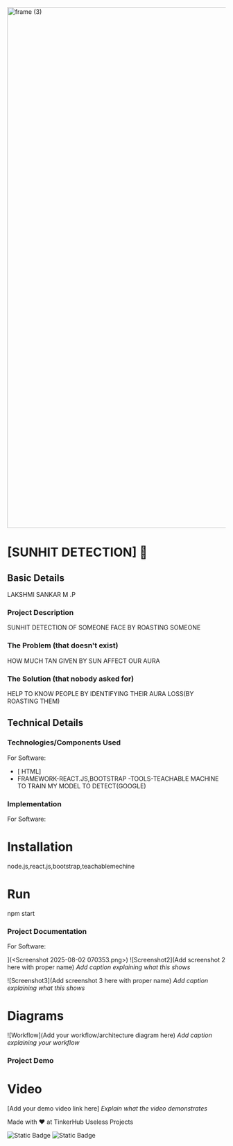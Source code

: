 <img width="3188" height="1202" alt="frame (3)" src="https://github.com/user-attachments/assets/517ad8e9-ad22-457d-9538-a9e62d137cd7" />


# [SUNHIT DETECTION] 🎯


## Basic Details
 LAKSHMI SANKAR M .P
### Project Description
 SUNHIT DETECTION OF SOMEONE FACE BY ROASTING SOMEONE 
### The Problem (that doesn't exist)
 HOW MUCH TAN GIVEN BY SUN AFFECT OUR AURA
### The Solution (that nobody asked for)
HELP TO KNOW PEOPLE BY  IDENTIFYING THEIR AURA LOSS(BY ROASTING THEM)
## Technical Details
### Technologies/Components Used
For Software:
- [ HTML]
- FRAMEWORK-REACT.JS,BOOTSTRAP
 -TOOLS-TEACHABLE MACHINE TO TRAIN MY MODEL TO DETECT(GOOGLE)
 
### Implementation
For Software:
# Installation
 node.js,react.js,bootstrap,teachablemechine

# Run
 npm start

### Project Documentation
For Software:

](<Screenshot 2025-08-02 070353.png>)
![Screenshot2](Add screenshot 2 here with proper name)
*Add caption explaining what this shows*

![Screenshot3](Add screenshot 3 here with proper name)
*Add caption explaining what this shows*

# Diagrams
![Workflow](Add your workflow/architecture diagram here)
*Add caption explaining your workflow*

 
### Project Demo
# Video
[Add your demo video link here]
*Explain what the video demonstrates*

 
Made with ❤️ at TinkerHub Useless Projects 

![Static Badge](https://img.shields.io/badge/TinkerHub-24?color=%23000000&link=https%3A%2F%2Fwww.tinkerhub.org%2F)
![Static Badge](https://img.shields.io/badge/UselessProjects--25-25?link=https%3A%2F%2Fwww.tinkerhub.org%2Fevents%2FQ2Q1TQKX6Q%2FUseless%2520Projects)



